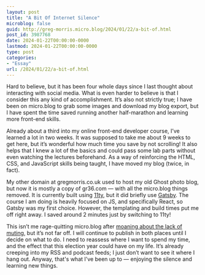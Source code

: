 ```yaml
---
layout: post
title: "A Bit Of Internet Silence"
microblog: false
guid: http://greg-morris.micro.blog/2024/01/22/a-bit-of.html
post_id: 3987768
date: 2024-01-22T00:00:00-0000
lastmod: 2024-01-22T00:00:00-0000
type: post
categories:
- "Essay"
url: /2024/01/22/a-bit-of.html
---
```

Hard to believe, but it has been four whole days since I last thought about interacting with social media. What is even harder to believe is that I consider this any kind of accomplishment. It’s also not strictly true; I have been on micro.blog to grab some images and download my blog export, but I have spent the time saved running another half-marathon and learning more front-end skills.

Already about a third into my online front-end developer course, I’ve learned a lot in two weeks. It was supposed to take me about 9 weeks to get here, but it’s wonderful how much time you save by not scrolling! It also helps that I knew a lot of the basics and could pass some lab parts without even watching the lectures beforehand. As a way of reinforcing the HTML, CSS, and JavaScript skills being taught, I have moved my blog (twice, in fact).

My other domain at gregmorris.co.uk used to host my old Ghost photo blog, but now it is mostly a copy of gr36.com — with all the micro.blog things removed. It is currently built using [11ty](https://www.11ty.dev/), but it did briefly use [Gatsby](https://www.gatsbyjs.com/). The course I am doing is heavily focused on JS, and specifically React, so Gatsby was my first choice. However, the templating and build times put me off right away. I saved around 2 minutes just by switching to 11ty!

This isn’t me rage-quitting micro.blog after [moaning about the lack of muting](/2024/01/18/on-muting.html), but it’s not far off. I will continue to publish in both places until I decide on what to do. I need to reassess where I want to spend my time, and the effect that this election year could have on my life. It’s already creeping into my RSS and podcast feeds; I just don’t want to see it where I hang out. Anyway, that's what I've been up to — enjoying the silence and learning new things.

